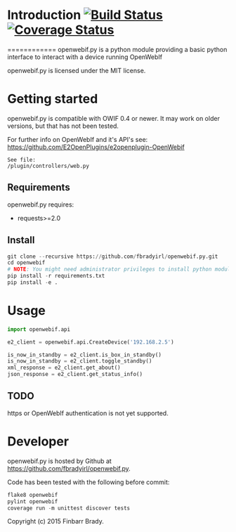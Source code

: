 # Introduction [![Build Status](https://travis-ci.org/fbradyirl/openwebif.py.svg?branch=master)](https://travis-ci.org/fbradyirl/openwebif.py) [![Coverage Status](https://img.shields.io/coveralls/fbradyirl/openwebif.py.svg)](https://coveralls.io/r/fbradyirl/openwebif.py?branch=master)
============
openwebif.py is a python module providing a basic python
interface to interact with a device running OpenWebIf

openwebif.py is licensed under the MIT license.

Getting started
===============

openwebif.py is compatible with OWIF 0.4 or newer.
It may work on older versions, but that has not been tested.

For further info on OpenWebIf and it's API's see:
https://github.com/E2OpenPlugins/e2openplugin-OpenWebif

	See file:
	/plugin/controllers/web.py


Requirements
------------

openwebif.py requires:
 * requests>=2.0


Install
-------
```python
git clone --recursive https://github.com/fbradyirl/openwebif.py.git
cd openwebif
# NOTE: You might need administrator privileges to install python modules.
pip install -r requirements.txt
pip install -e .
```

# Usage

```python
import openwebif.api

e2_client = openwebif.api.CreateDevice('192.168.2.5')

is_now_in_standby = e2_client.is_box_in_standby()
is_now_in_standby = e2_client.toggle_standby()
xml_response = e2_client.get_about()
json_response = e2_client.get_status_info()
```


TODO
------------
https or OpenWebIf authentication is not yet supported.


Developer
=========

openwebif.py is hosted by Github at https://github.com/fbradyirl/openwebif.py.

Code has been tested with the following before commit:

```python
flake8 openwebif
pylint openwebif
coverage run -m unittest discover tests
```

Copyright (c) 2015 Finbarr Brady.
